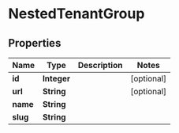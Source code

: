 # NestedTenantGroup

## Properties
Name | Type | Description | Notes
------------ | ------------- | ------------- | -------------
**id** | **Integer** |  |  [optional]
**url** | **String** |  |  [optional]
**name** | **String** |  | 
**slug** | **String** |  | 
